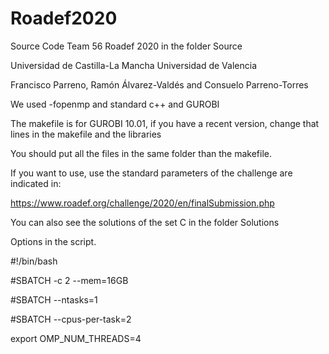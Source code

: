 # Roadef2020

Source Code Team 56 Roadef 2020 in the folder Source

Universidad de Castilla-La Mancha Universidad de Valencia

Francisco Parreno, Ramón Álvarez-Valdés and Consuelo Parreno-Torres

We used -fopenmp and standard c++ and GUROBI

The makefile is for GUROBI 10.01, if you have a recent version, change that lines in the makefile and the libraries

You should put all the files in the same folder than the makefile. 

If you want to use, use the standard parameters of the challenge are indicated in:

https://www.roadef.org/challenge/2020/en/finalSubmission.php

You can also see the solutions of the set C in the folder Solutions

Options in the script. 

#!/bin/bash 

#SBATCH -c 2 --mem=16GB

#SBATCH --ntasks=1

#SBATCH --cpus-per-task=2

export OMP_NUM_THREADS=4
